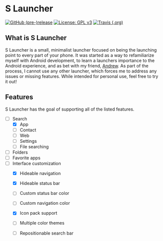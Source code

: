 # S Launcher
[![GitHub (pre-)release](https://img.shields.io/github/release/austin-ray/s-launcher/all.svg)](https://github.com/Austin-Ray/s-launcher/releases)
[![License: GPL v3](https://img.shields.io/badge/License-GPL%20v3-blue.svg)](https://www.gnu.org/licenses/gpl-3.0)
[![Travis (.org)](https://img.shields.io/travis/Austin-Ray/s-launcher.svg)](https://travis-ci.org/Austin-Ray/s-launcher)

## What is S Launcher

S Launcher is a small, minimalist launcher focused on being the launching point
to every part of your phone. It was started as a way to refamiliarize myself
with Android development, to learn a launchers importance to the Android
experience, and as bet with my friend,
[Andrew](https://github.com/andrewgevans95). As part of the process, I cannot
use any other launcher, which forces  me to address any issues or missing
features. While intended for personal use, feel free to try it out!

## Features

S Launcher has the goal of supporting all of the listed features.

- [ ] Search
  - [x] App
  - [ ] Contact
  - [ ] Web
  - [ ] Settings
  - [ ] File searching
- [ ] Folders
- [ ] Favorite apps
- [ ] Interface customization
  - [x] Hideable navigation
  - [x] Hideable status bar
  - [ ] Custom status bar color
  - [ ] Custom navigation color
  - [x] Icon pack support
  - [ ] Multiple color themes
  - [ ] Repositionable search bar

